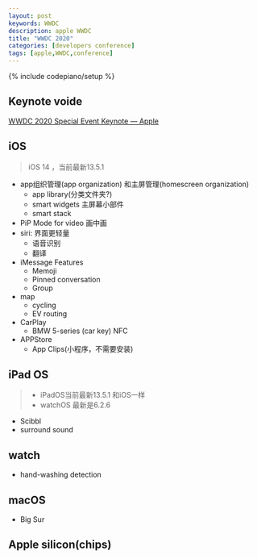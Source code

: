 ```yaml
---
layout: post
keywords: WWDC 
description: apple WWDC
title: "WWDC 2020"
categories: [developers conference]
tags: [apple,WWDC,conference]
---
```

{% include codepiano/setup %}

## Keynote voide
[WWDC 2020 Special Event Keynote — Apple](https://www.youtube.com/watch?v=GEZhD3J89ZE) 

## iOS
> iOS 14 ，当前最新13.5.1
* app组织管理(app organization) 和主屏管理(homescreen organization)
    * app library(分类文件夹?)
    * smart widgets 主屏幕小部件
    * smart stack
* PiP Mode for video 画中画
* siri: 界面更轻量
    * 语音识别
    * 翻译
* iMessage Features
    * Memoji
    * Pinned conversation
    * Group
* map
    * cycling
    * EV routing
* CarPlay
    * BMW 5-series (car key)   NFC
* APPStore
    * App Clips(小程序，不需要安装)


## iPad OS
> * iPadOS当前最新13.5.1 和iOS一样
> * watchOS 最新是6.2.6

* Scibbl
* surround sound

## watch
* hand-washing detection

## macOS
* Big Sur

## Apple silicon(chips)